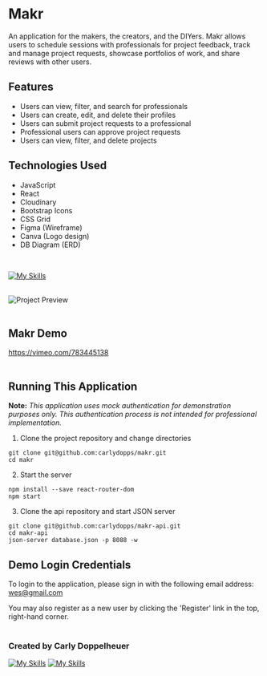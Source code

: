 # Makr

An application for the makers, the creators, and the DIYers. Makr allows users to schedule sessions with professionals for project feedback, track and manage project requests, showcase portfolios of work, and share reviews with other users.
<br />

## Features

- Users can view, filter, and search for professionals
- Users can create, edit, and delete their profiles
- Users can submit project requests to a professional
- Professional users can approve project requests
- Users can view, filter, and delete projects

## Technologies Used
- JavaScript
- React
- Cloudinary
- Bootstrap Icons
- CSS Grid
- Figma (Wireframe)
- Canva (Logo design)
- DB Diagram (ERD)
<br />

[![My Skills](https://skills.thijs.gg/icons?i=js,react,html,css,git)](https://skills.thijs.gg)
<br />
<br />

![Project Preview](https://res.cloudinary.com/dupram4w7/image/upload/v1668530749/Screen_Shot_2022-11-15_at_10.36.44_AM_naitem.png)
<br />
<br />

## Makr Demo
https://vimeo.com/783445138
<br />
<br />

## Running This Application

**Note:** *This application uses mock authentication for demonstration purposes only. This authentication process is not intended for professional implementation.*

1. Clone the project repository and change directories

```
git clone git@github.com:carlydopps/makr.git
cd makr
```

2. Start the server

```
npm install --save react-router-dom
npm start
```

3. Clone the api repository and start JSON server

```
git clone git@github.com:carlydopps/makr-api.git
cd makr-api
json-server database.json -p 8088 -w
```

## Demo Login Credentials

To login to the application, please sign in with the following email address: wes@gmail.com

You may also register as a new user by clicking the 'Register' link in the top, right-hand corner.
<br />
<br />

### Created by Carly Doppelheuer
[![My Skills](https://skillicons.dev/icons?i=github)](https://github.com/carlydopps) [![My Skills](https://skillicons.dev/icons?i=linkedin)](https://www.linkedin.com/in/carlydoppelheuer/)
